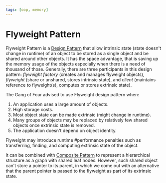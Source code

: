 ```yaml
---
tags: [oop, memory]
---
```


# Flyweight Pattern

Flyweight Pattern is a [Design Pattern](202211221249.md) that allow intrinsic
state (state doesn't change in runtime) of an object to be stored as a single
object and be shared around other objects. It has the space advantage, that is
saving up the memory usage of the objects especially when there is a need of
thousand of those. Generally, there are three participants in this design
pattern: *flyweight factory* (creates and manages flyweight objects),
*flyweight* (share or unshared, stores intrinsic state), and *client* (maintains
reference to flyweight(s), computes or stores extrinsic state).

The Gang of Four advised to use Flyweight design pattern when:
1. An application uses a large amount of objects.
2. High storage costs.
3. Most object state can be made extrinsic (might change in runtime).
4. Many groups of objects may be replaced by relatively few shared objects once
   extrinsic state is removed.
5. The application doesn't depend on object identity.

Flyweight may introduce runtime #performance penalties such as transferring,
finding, and computing extrinsic state of the object.

It can be combined with [Composite Pattern](202302101843.md) to represent a
hierarchical structure as a graph with shared leaf nodes. However, such shared
object can't store a pointer to its parent, in which we come out with an
alternative that the parent pointer is passed to the flyweight as part of its
extrinsic state.
